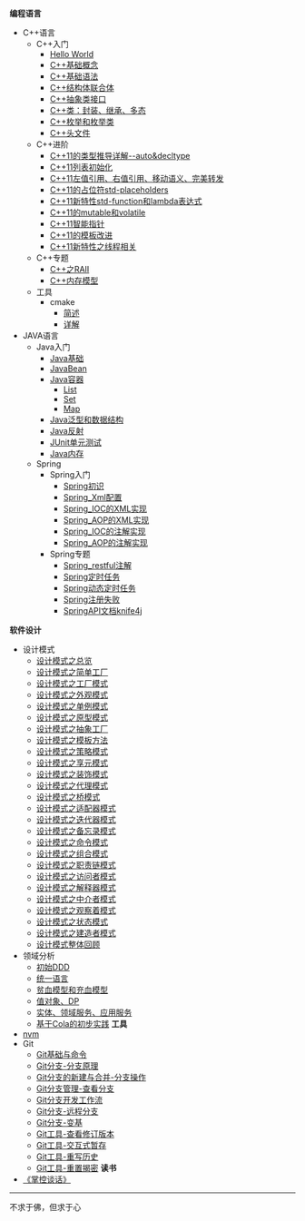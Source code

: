 **编程语言**
- C++语言
  - C++入门
    - [Hello World](cpp/cpp_base/1.C++HelloWorld.md)
    - [C++基础概念](cpp/cpp_base/2.C++基础概念.md)
    - [C++基础语法](cpp/cpp_base/3.C++基础语法.md)
    - [C++结构体联合体](cpp/cpp_base/4.C++结构体联合体.md)
    - [C++抽象类接口](cpp/cpp_base/5.C++抽象类接口.md)
    - [C++类：封装、继承、多态](cpp/cpp_base/6.C++类的封装、继承、多态.md)
    - [C++枚举和枚举类](cpp/cpp_base/7.C++枚举和枚举类.md)
    - [C++头文件](cpp/cpp_base/8.C++头文件.md)
  - C++进阶
    - [C++11的类型推导详解--auto&decltype](cpp/cpp_advance/01.C++11的类型推导详解--auto&decltype.md)
    - [C++11列表初始化](cpp/cpp_advance/02.C++11列表初始化.md)
    - [C++11左值引用、右值引用、移动语义、完美转发](cpp/cpp_advance/03.C++11左值引用、右值引用、移动语义、完美转发.md)
    - [C++11的占位符std-placeholders](cpp/cpp_advance/04.C++11的占位符std-placeholders.md)
    - [C++11新特性std-function和lambda表达式](cpp/cpp_advance/05.C++11新特性std-function和lambda表达式.md)
    - [C++11的mutable和volatile](cpp/cpp_advance/06.C++11的mutable和volatile.md)
    - [C++11智能指针](cpp/cpp_advance/07.C++11智能指针.md)
    - [C++11的模板改进](cpp/cpp_advance/08.C++11的模板改进.md)
    - [C++11新特性之线程相关](cpp/cpp_advance/09.C++11新特性之线程相关.md)
  - C++专题
    - [C++之RAII](cpp/cpp_topic/C++之RAII.md)
    - [C++内存模型](cpp/cpp_topic/C++内存模型.md)
  - 工具
    - cmake
      - [简述](tool/cmake/1.CMake简述.md)
      - [详解](tool/cmake/2.CMake详解.md)
- JAVA语言
  - Java入门
    - [Java基础](java/java_base/10.Java基础.md)
    - [JavaBean](java/java_base/15.JavaBean.md)
    - [Java容器](java/java_base/20.Java容器.md)
      - [List](java/java_base/21.容器类型/1.List.md)
      - [Set](java/java_base/21.容器类型/2.set.md)
      - [Map](java/java_base/21.容器类型/3.map.md)
    - [Java泛型和数据结构](java/java_base/30.泛型和数据结构.md)
    - [Java反射](java/java_base/40.Java反射.md)
    - [JUnit单元测试](java/java_base/50.JUnit单元测试.md)
    - [Java内存](java/java_base/60.Java内存.md)
  - Spring
    - Spring入门
      - [Spring初识](java/spring/spring_base/1.Spring初识.md)
      - [Spring_Xml配置](java/spring/spring_base/2.Spring_Xml配置.md)
      - [Spring_IOC的XML实现](java/spring/spring_base/3.Spring_IOC的XML实现.md)
      - [Spring_AOP的XML实现](java/spring/spring_base/4.Spring_AOP的XML实现.md)
      - [Spring_IOC的注解实现](java/spring/spring_base/5.Spring_IOC的注解实现.md)
      - [Spring_AOP的注解实现](java/spring/spring_base/6.Spring_AOP的注解实现.md)
    - Spring专题
      - [Spring_restful注解](java/spring/spring_topic/10.spring_restful注解.md)
      - [Spring定时任务](java/spring/spring_topic/20.Spring定时任务.md)
      - [Spring动态定时任务](java/spring/spring_topic/30.Spring动态定时任务.md)
      - [Spring注册失败](java/spring/spring_topic/40.Spring注册失败.md)
      - [SpringAPI文档knife4j](java/spring/spring_topic/50.SpringAPI文档knife4j.md)

**软件设计**
- 设计模式
  - [设计模式之总览](design_pattern/00设计模式总览.md)
  - [设计模式之简单工厂](design_pattern/01简单工厂.md)
  - [设计模式之工厂模式](design_pattern/02工厂模式.md)
  - [设计模式之外观模式](design_pattern/03外观模式.md)
  - [设计模式之单例模式](design_pattern/04单例模式.md)
  - [设计模式之原型模式](design_pattern/05原型模式.md)
  - [设计模式之抽象工厂](design_pattern/06抽象工厂.md)
  - [设计模式之模板方法](design_pattern/07模板方法.md)
  - [设计模式之策略模式](design_pattern/08策略模式.md)
  - [设计模式之享元模式](design_pattern/09享元模式.md)
  - [设计模式之装饰模式](design_pattern/10装饰模式.md)
  - [设计模式之代理模式](design_pattern/11代理模式.md)
  - [设计模式之桥模式](design_pattern/12桥模式.md)
  - [设计模式之适配器模式](design_pattern/13适配器模式.md)
  - [设计模式之迭代器模式](design_pattern/14迭代器模式.md)
  - [设计模式之备忘录模式](design_pattern/15备忘录模式.md)
  - [设计模式之命令模式](design_pattern/16命令模式.md)
  - [设计模式之组合模式](design_pattern/17组合模式.md)
  - [设计模式之职责链模式](design_pattern/18职责链模式.md)
  - [设计模式之访问者模式](design_pattern/19访问者模式.md)
  - [设计模式之解释器模式](design_pattern/20解释器模式.md)
  - [设计模式之中介者模式](design_pattern/21中介者模式.md)
  - [设计模式之观察着模式](design_pattern/22观察者模式.md)
  - [设计模式之状态模式](design_pattern/23状态模式.md)
  - [设计模式之建造者模式](design_pattern/24建造者模式.md)
  - [设计模式整体回顾](design_pattern/25设计模式整体回顾.md)
- 领域分析
  - [初始DDD](ddd/10.初识DDD.md)
  - [统一语言](ddd/20.统一语言.md)
  - [贫血模型和充血模型](ddd/30.贫血模型和充血模型.md)
  - [值对象、DP](ddd/40.值对象、DP.md)
  - [实体、领域服务、应用服务](ddd/50.实体、领域服务、应用服务.md)
  - [基于Cola的初步实践](ddd/60.基于Cola的初步实践.md)
**工具**
- [nvm](tool/nvm/1.NVM使用.md)
- Git
  - [Git基础与命令](tool/git/10.Git基础与命令.md)
  - [Git分支-分支原理](tool/git/20.Git分支-分支原理.md)
  - [Git分支的新建与合并-分支操作](tool/git/30.Git分支的新建与合并-分支操作.md)
  - [Git分支管理-查看分支](tool/git/40.Git分支管理-查看分支.md)
  - [Git分支开发工作流](tool/git/50.Git分支开发工作流.md)
  - [Git分支-远程分支](tool/git/60.Git分支-远程分支.md)
  - [Git分支-变基](tool/git/70.Git分支-变基.md)
  - [Git工具-查看修订版本](tool/git/80.Git工具-查看修订版本.md)
  - [Git工具-交互式暂存](tool/git/90.Git工具-交互式暂存.md)
  - [Git工具-重写历史](tool/git/100.Git工具-重写历史.md)
  - [Git工具-重置揭密](tool/git/110.Git工具-重置揭密.md)
**读书**
- [《掌控谈话》](readbook/掌控谈话/掌控谈话.md)

-----

不求于佛，但求于心
